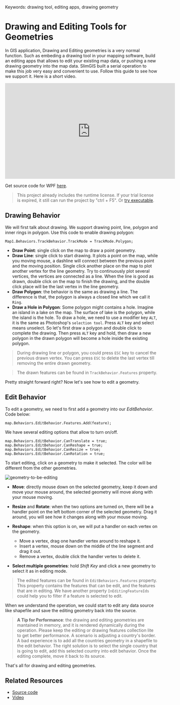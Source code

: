 Keywords:   drawing tool, editing apps, drawing geometry

# Drawing and Editing Tools for Geometries

<desc>In GIS application, Drawing and Editing geometries is a very normal function. Such as embeding a drawing tool in your mapping software, build an editing apps that allows to edit your existing map data, or pushing a new drawing geometry into the map data.  SlimGIS built a serial operation to make this job very easy and convenient to use.</desc> Follow this guide to see how we support it. Here is a short video.

<iframe width="560" height="315" src="https://www.youtube.com/embed/CRxryzTTZi0" frameborder="0" allowfullscreen></iframe>

Get source code for WPF [here](https://github.com/SlimGIS/TrackAndEdit-WPF).

> This project already includes the runtime license. If your trial license is expired, it still can run the project by "ctrl + F5". Or [try executable](https://github.com/SlimGIS/TrackAndEdit-WPF/releases). 

## Drawing Behavior
We will first talk about drawing. We support drawing point, line, polygon and inner rings in polygon. Use this code to enable drawing polygon:

```
Map1.Behaviors.TrackBehavior.TrackMode = TrackMode.Polygon;
```

- __Draw Point__: single click on the map to draw a point geometry.
- __Draw Line__: single click to start drawing. It plots a point on the map, while you moving mouse, a dashline will connect between the previous point and the moving position. Single click another place on the map to plot another vertex for the line geometry. Try to continuously plot several vertices, the vertices are connected as a line. When the line is good as drawn, double click on the map to finish the drawing, and the double click place will be the last vertex in the line geometry.
- __Draw Polygon__: the behavior is the same as drawing a line. The difference is that, the polygon is always a closed line which we call it `Ring`. 
- __Draw a Hole in Polygon__: Some polygon might contains a hole. Imagine an island in a lake on the map. The surface of lake is the polygon, while the island is the hole. To draw a hole, we need to use a modifier key `ALT`, it is the same as Photoshop's `selection tool`. Press `ALT` key and select means unselect. So let's first draw a polygon and double click to complete the drawing. Then press `ALT` key and hold, then draw a new polygon in the drawn polygon will become a hole inside the existing polygon.

> During drawing line or polygon, you could press `ESC` key to cancel the previous drawn vertex. You can press `ESC` to delete the last vertex till removing the entire drawn geometry.   

> The drawn features can be found in `TrackBehavior.Features` property.

Pretty straight forward right? Now let's see how to edit a geometry.

## Edit Behavior
To edit a geometry, we need to first add a geometry into our _EditBehavior_. Code below:
```
map.Behaviors.EditBehavior.Features.Add(feature);
```

We have several editing options that allow to turn on/off.
```
map.Behaviors.EditBehavior.CanTranslate = true;
map.Behaviors.EditBehavior.CanReshape = true;
map.Behaviors.EditBehavior.CanResize = true;
map.Behaviors.EditBehavior.CanRotation = true;
```

To start editing, click on a geometry to make it selected. The color will be different from the other geometries.

![geometry-to-be-editing](https://github.com/SlimGIS/TrackAndEdit-WPF/blob/master/Images/edit-selected.png?raw=true)

- __Move__: directly mouse down on the selected geometry, keep it down and move your mouse around, the selected geometry will move along with your mouse moving.
- __Resize__ and __Rotate__: when the two options are turned on, there will be a handler point on the left bottom corner of the selected geometry. Drag it around, you will see how it changes along with your mouse moving.
- __Reshape__: when this option is on, we will put a handler on each vertex on the geometry. 
    - Move a vertex, drag one handler vertex around to reshape it. 
    - Insert a vertex, mouse down on the middle of the line segment and drag it out. 
    - Remove a vertex, double click the handler vertex to delete it.

- __Select multiple geometries__: hold _Shift Key_ and click a new geometry to select it as in editing mode.

> The edited features can be found in `EditBehaviors.Features` property. This property contains the features that can be edit, and the features that are in editing. We have another property `InEditingFeatureIds` could help you to filter if a feature is selected to edit.

When we understand the operation, we could start to edit any data source like shapefile and save the editing geometry back into the source.

> __A Tip for Performance__: the drawing and editing geometries are mantained in memory, and it is rendered dynamically during the operation. Please keep the editing or drawing features collection lite to get better performance. A scenario is adjusting a country's border. A bad experience is to add all the countries geometry in a shapefile to the edit behavior. The right solution is to select the single country that is going to edit, add this selected country into edit behavior. Once the editing complete, move it back to its source.

That's all for drawing and editing geometries.

## Related Resources
- [Source code](https://github.com/SlimGIS/TrackAndEdit-WPF)
- [Video](https://www.youtube.com/watch?v=CRxryzTTZi0)
